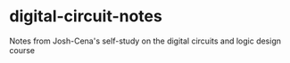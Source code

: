 # digital-circuit-notes
Notes from Josh-Cena's self-study on the digital circuits and logic design course
